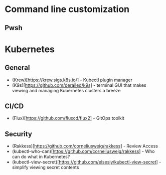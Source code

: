 # Command line customization

## Pwsh

# Kubernetes

## General
- (Krew)[https://krew.sigs.k8s.io/] - Kubectl plugin manager
- (K9s)[https://github.com/derailed/k9s] - terminal GUI that makes viewing and managing Kubernetes clusters a breeze

## CI/CD
- (Flux)[https://github.com/fluxcd/flux2] - GitOps toolkit

## Security
- (Rakkess)[https://github.com/corneliusweig/rakkess] - Review Access
- (kubectl-who-can)[https://github.com/corneliusweig/rakkess] - Who can do what in Kubernetes?
- (kubectl-view-secret)[https://github.com/elsesiy/kubectl-view-secret] - simplify viewing secret contents

